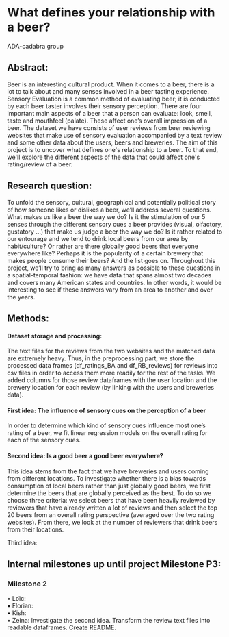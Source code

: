 # What defines your relationship with a beer?
ADA-cadabra group

## Abstract:
Beer is an interesting cultural product. When it comes to a beer, there is a lot to talk about and many senses involved in a beer tasting experience. Sensory Evaluation is a common method of evaluating beer; it is conducted by each beer taster involves their sensory perception. There are four important main aspects of a beer that a person can evaluate: look, smell, taste and mouthfeel (palate). These affect one’s overall impression of a beer. The dataset we have consists of user reviews from beer reviewing websites that make use of sensory evaluation accompanied by a text review and some other data about the users, beers and breweries. The aim of this project is to uncover what defines one's relationship to a beer. To that end, we'll explore the different aspects of the data that could affect one's rating/review of a beer.

## Research question:
To unfold the sensory, cultural, geographical and potentially political story of how someone likes or dislikes a beer, we’ll address several questions. 
What makes us like a beer the way we do? Is it the stimulation of our 5 senses through the different sensory cues a beer provides (visual, olfactory, gustatory ...) that make us judge a beer the way we do? Is it rather related to our entourage and we tend to drink local beers from our area by habit/culture? Or rather are there globally good beers that everyone everywhere like? Perhaps it is the popularity of a certain brewery that makes people consume their beers? And the list goes on.
Throughout this project, we’ll try to bring as many answers as possible to these questions in a spatial-temporal fashion: we have data that spans almost two decades and covers many American states and countries. In other words, it would be interesting to see if these answers vary from an area to another and over the years.

## Methods:
#### Dataset storage and processing:
The text files for the reviews from the two websites and the matched data are extremely heavy. Thus, in the preprocessing part, we store the processed data frames (df_ratings_BA and df_RB_reviews) for reviews into csv files in order to access them more readily for the rest of the tasks. We added columns for those review dataframes with the user location and the brewery location for each review (by linking with the users and breweries data).

#### First idea: The influence of sensory cues on the perception of a beer
In order to determine which kind of sensory cues influence most one’s rating of a beer, we fit linear regression models on the overall rating for each of the sensory cues.

#### Second idea: Is a good beer a good beer everywhere? 
This idea stems from the fact that we have breweries and users coming from different locations. To investigate whether there is a bias towards consumption of local beers rather than just globally good beers, we first determine the beers that are globally perceived as the best. To do so we choose three criteria: we select beers that have been heavily reviewed by reviewers that have already written a lot of reviews and then select the top 20 beers from an overall rating perspective (averaged over the two rating websites). From there, we look at the number of reviewers that drink beers from their locations.

Third idea: 


## Internal milestones up until project Milestone P3:

### Milestone 2 
•	Loïc: <br>
•	Florian: <br>
•	Kish:  <br>
•	Zeina: Investigate the second idea. Transform the review text files into readable dataframes. Create README. <br>

